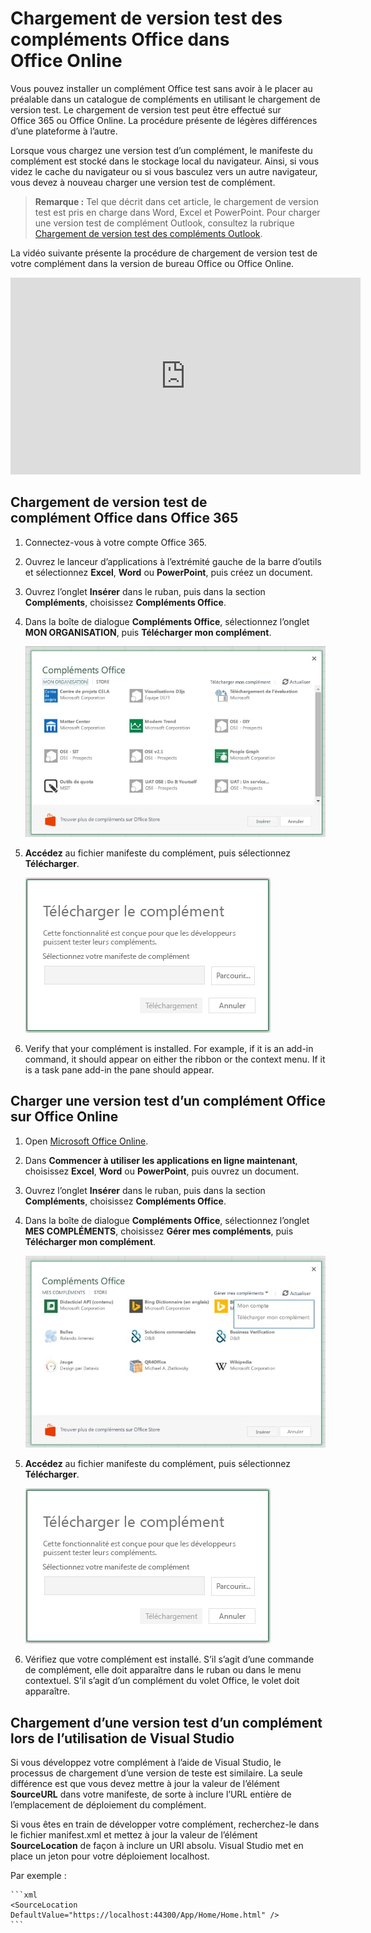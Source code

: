 # <a name="sideload-office-add-ins-in-office-online-for-testing"></a>Chargement de version test des compléments Office dans Office Online

Vous pouvez installer un complément Office test sans avoir à le placer au préalable dans un catalogue de compléments en utilisant le chargement de version test. Le chargement de version test peut être effectué sur Office 365 ou Office Online. La procédure présente de légères différences d’une plateforme à l’autre. 

Lorsque vous chargez une version test d’un complément, le manifeste du complément est stocké dans le stockage local du navigateur. Ainsi, si vous videz le cache du navigateur ou si vous basculez vers un autre navigateur, vous devez à nouveau charger une version test de complément.


 >**Remarque :**  Tel que décrit dans cet article, le chargement de version test est pris en charge dans Word, Excel et PowerPoint. Pour charger une version test de complément Outlook, consultez la rubrique [Chargement de version test des compléments Outlook](sideload-outlook-add-ins-for-testing.md).

La vidéo suivante présente la procédure de chargement de version test de votre complément dans la version de bureau Office ou Office Online.

<iframe width="560" height="315" src="https://www.youtube.com/embed/XXsAw2UUiQo" frameborder="0" allowfullscreen></iframe>

## <a name="sideload-an-office-add-in-on-office-365"></a>Chargement de version test de complément Office dans Office 365


1. Connectez-vous à votre compte Office 365.
    
2. Ouvrez le lanceur d’applications à l’extrémité gauche de la barre d’outils et sélectionnez  **Excel**,  **Word** ou  **PowerPoint**, puis créez un document.
    
3. Ouvrez l’onglet **Insérer** dans le ruban, puis dans la section **Compléments**, choisissez **Compléments Office**.
    
4. Dans la boîte de dialogue **Compléments Office**, sélectionnez l’onglet **MON ORGANISATION**, puis **Télécharger mon complément**.
    
    ![Boîte de dialogue intitulée Complément Office avec un lien dans le coin supérieur gauche indiquant « Télécharger mon complément ».](../images/0e49f780-019a-4d97-9310-0eaddfa0c4dc.png)

5.  **Accédez** au fichier manifeste du complément, puis sélectionnez **Télécharger**.
    
    ![Boîte de dialogue de téléchargement de complément avec des boutons pour parcourir, télécharger et annuler.](../images/039aef16-b12f-4d01-ad46-f13e01dd3162.png)

6. Verify that your complément is installed. For example, if it is an add-in command, it should appear on either the ribbon or the context menu. If it is a task pane add-in the pane should appear.
    

## <a name="sideload-an-office-add-in-on-office-online"></a>Charger une version test d’un complément Office sur Office Online


1. Open [Microsoft Office Online](https://office.live.com/).
    
2. Dans **Commencer à utiliser les applications en ligne maintenant**, choisissez **Excel**, **Word** ou **PowerPoint**, puis ouvrez un document.
    
3. Ouvrez l’onglet **Insérer** dans le ruban, puis dans la section **Compléments**, choisissez **Compléments Office**.
    
4. Dans la boîte de dialogue **Compléments Office**, sélectionnez l’onglet **MES COMPLÉMENTS**, choisissez **Gérer mes compléments**, puis **Télécharger mon complément**.
    
    ![Boîte de dialogue Compléments Office avec une liste déroulante dans le coin supérieur droit indiquant « Gérer mes compléments » et une autre liste déroulante sous cette dernière avec l’option « Télécharger mon complément »](../images/d630d9d1-7dd5-45e3-860d-0ab069882548.png)

5.  **Accédez** au fichier manifeste du complément, puis sélectionnez **Télécharger**.
    
    ![Boîte de dialogue de téléchargement de complément avec des boutons pour parcourir, télécharger et annuler.](../images/039aef16-b12f-4d01-ad46-f13e01dd3162.png)

6. Vérifiez que votre complément est installé. S’il s’agit d’une commande de complément, elle doit apparaître dans le ruban ou dans le menu contextuel. S’il s’agit d’un complément du volet Office, le volet doit apparaître.

## <a name="sideload-an-add-in-when-using-visual-studio"></a>Chargement d’une version test d’un complément lors de l’utilisation de Visual Studio

Si vous développez votre complément à l’aide de Visual Studio, le processus de chargement d’une version de teste est similaire. La seule différence est que vous devez mettre à jour la valeur de l’élément **SourceURL** dans votre manifeste, de sorte à inclure l’URL entière de l’emplacement de déploiement du complément. 

Si vous êtes en train de développer votre complément, recherchez-le dans le fichier manifest.xml et mettez à jour la valeur de l’élément **SourceLocation** de façon à inclure un URI absolu. Visual Studio met en place un jeton pour votre déploiement localhost.

Par exemple : 

    ```xml
    <SourceLocation DefaultValue="https://localhost:44300/App/Home/Home.html" />
    ```
